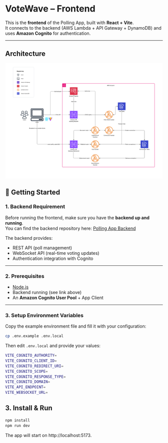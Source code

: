 # VoteWave – Frontend

This is the **frontend** of the Polling App, built with **React + Vite**.  
It connects to the backend (AWS Lambda + API Gateway + DynamoDB) and uses **Amazon Cognito** for authentication.

---
## Architecture
![project architecture](public/architecture.png)
## 🚀 Getting Started

### 1. Backend Requirement
Before running the frontend, make sure you have the **backend up and running**.  
You can find the backend repository here: [Polling App Backend](https://github.com/elmerjani/polls-app-backend)  

The backend provides:
- REST API (poll management)  
- WebSocket API (real-time voting updates)  
- Authentication integration with Cognito  

---

### 2. Prerequisites
- [Node.js](https://nodejs.org/) 
- Backend running (see link above)  
- An **Amazon Cognito User Pool** + App Client  

---

### 3. Setup Environment Variables
Copy the example environment file and fill it with your configuration:  

```bash
cp .env.example .env.local
```
Then edit `.env.local` and provide your values:
```bash
VITE_COGNITO_AUTHORITY=
VITE_COGNITO_CLIENT_ID=
VITE_COGNITO_REDIRECT_URI=
VITE_COGNITO_SCOPE=
VITE_COGNITO_RESPONSE_TYPE=
VITE_COGNITO_DOMAIN=
VITE_API_ENDPOINT=
VITE_WEBSOCKET_URL=
```
## 3. Install & Run
```bash
npm install
npm run dev
```
The app will start on http://localhost:5173.